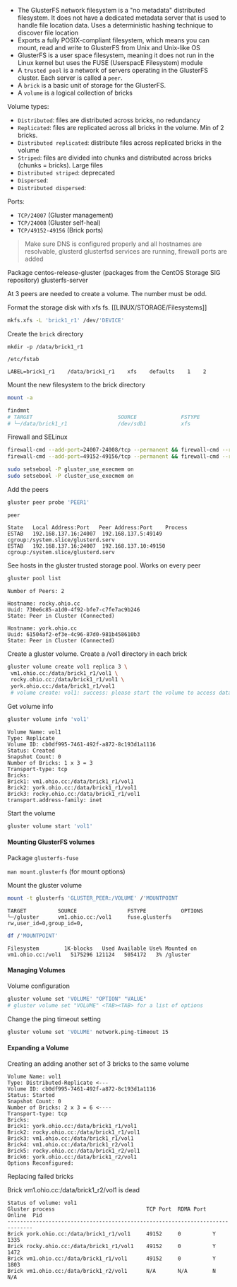 
* The GlusterFS network filesystem is a "no metadata" distributed filesystem. It does not have a dedicated metadata server that is used to handle file location data. Uses a deterministic hashing technique to discover file location
* Exports a fully POSIX-compliant filesystem, which means you can mount, read and write to GlusterFS from Unix and Unix-like OS
* GlusterFS is a user space filesystem, meaning it does not run in the Linux kernel but uses the FUSE (UserspacE Filesystem) module
* A `trusted pool` is a network of servers operating in the GlusterFS cluster. Each server is called a `peer`.
* A `brick` is a basic unit of storage for the GlusterFS. 
* A `volume` is a logical collection of bricks

Volume types:

* `Distributed`: files are distributed across bricks, no redundancy
* `Replicated`: files are replicated across all bricks in the volume. Min of 2 bricks. 
* `Distributed replicated`: distribute files across replicated bricks in the volume
* `Striped`: files are divided into chunks and distributed across bricks (chunks = bricks). Large files
* `Distributed striped`: deprecated
* `Dispersed`:
* `Distributed dispersed`:

Ports:
- `TCP/24007` (Gluster management)
- `TCP/24008` (Gluster self-heal)
- `TCP/49152-49156` (Brick ports)

> Make sure DNS is configured properly and all hostnames are resolvable, glusterd glusterfsd services are running, firewall ports are added

Package
centos-release-gluster (packages from the CentOS Storage SIG repository)
glusterfs-server

At 3 peers are needed to create a volume. The number must be odd.

Format the storage disk with xfs fs. 
[[LINUX/STORAGE/Filesystems]] 

```bash
mkfs.xfs -L 'brick1_r1' /dev/'DEVICE'
```

Create the `brick` directory

```
mkdir -p /data/brick1_r1 
```

`/etc/fstab`
``` 
LABEL=brick1_r1    /data/brick1_r1    xfs    defaults    1    2
```

Mount the new filesystem to the brick directory

``` bash
mount -a
```

``` bash
findmnt
# TARGET                           SOURCE              FSTYPE
# └─/data/brick1_r1                /dev/sdb1           xfs
```

Firewall and SELinux

``` bash
firewall-cmd --add-port=24007-24008/tcp --permanent && firewall-cmd --reload
firewall-cmd --add-port=49152-49156/tcp --permanent && firewall-cmd --reload
```

``` bash
sudo setsebool -P gluster_use_execmem on
sudo setsebool -P cluster_use_execmem on
```

Add the peers

``` bash
gluster peer probe 'PEER1'
```

`peer`
```
State   Local Address:Port   Peer Address:Port    Process
ESTAB   192.168.137.16:24007  192.168.137.5:49149  cgroup:/system.slice/glusterd.serv
ESTAB   192.168.137.16:24007  192.168.137.10:49150 cgroup:/system.slice/glusterd.serv
```

See hosts in the gluster trusted storage pool. Works on every peer

``` bash
gluster pool list
```

```
Number of Peers: 2

Hostname: rocky.ohio.cc
Uuid: 730e6c85-a1d0-4f92-bfe7-c7fe7ac9b246
State: Peer in Cluster (Connected)

Hostname: york.ohio.cc
Uuid: 61504af2-ef3e-4c96-87d0-981b458610b3
State: Peer in Cluster (Connected)
```

Create a gluster volume. Create a /vol1 directory in each brick

``` bash
gluster volume create vol1 replica 3 \
 vm1.ohio.cc:/data/brick1_r1/vol1 \
 rocky.ohio.cc:/data/brick1_r1/vol1 \
 york.ohio.cc:/data/brick1_r1/vol1
 # volume create: vol1: success: please start the volume to access data
```

Get volume info 

``` bash
gluster volume info 'vol1'
```

```
Volume Name: vol1
Type: Replicate
Volume ID: cb0df995-7461-492f-a872-8c193d1a1116
Status: Created
Snapshot Count: 0
Number of Bricks: 1 x 3 = 3
Transport-type: tcp
Bricks:
Brick1: vm1.ohio.cc:/data/brick1_r1/vol1
Brick2: york.ohio.cc:/data/brick1_r1/vol1
Brick3: rocky.ohio.cc:/data/brick1_r1/vol1
transport.address-family: inet
```

Start the volume

``` bash
gluster volume start 'vol1'
```

#### Mounting GlusterFS volumes

Package
`glusterfs-fuse`

`man mount.glusterfs` (for mount options)

Mount the gluster volume 

``` bash
mount -t glusterfs 'GLUSTER_PEER:/VOLUME' /'MOUNTPOINT
```

```
TARGET          SOURCE                FSTYPE           OPTIONS  
└─/gluster      vm1.ohio.cc:/vol1     fuse.glusterfs   rw,user_id=0,group_id=0,
```

``` bash
df /'MOUNTPOINT'
```

```
Filesystem        1K-blocks   Used Available Use% Mounted on
vm1.ohio.cc:/vol1   5175296 121124   5054172   3% /gluster
```

#### Managing Volumes

Volume configuration

``` bash
gluster volume set 'VOLUME' "OPTION" "VALUE"
# gluster volume set "VOLUME" <TAB><TAB> for a list of options
```

Change the ping timeout setting

``` bash
gluster volume set 'VOLUME' network.ping-timeout 15
```

#### Expanding a Volume

Creating an adding another set of 3 bricks to the same volume

```
Volume Name: vol1
Type: Distributed-Replicate <---
Volume ID: cb0df995-7461-492f-a872-8c193d1a1116
Status: Started
Snapshot Count: 0
Number of Bricks: 2 x 3 = 6 <----
Transport-type: tcp
Bricks:
Brick1: york.ohio.cc:/data/brick1_r1/vol1
Brick2: rocky.ohio.cc:/data/brick1_r1/vol1
Brick3: vm1.ohio.cc:/data/brick1_r1/vol1
Brick4: vm1.ohio.cc:/data/brick1_r2/vol1
Brick5: rocky.ohio.cc:/data/brick1_r2/vol1
Brick6: york.ohio.cc:/data/brick1_r2/vol1
Options Reconfigured:
```

Replacing failed bricks

Brick vm1.ohio.cc:/data/brick1_r2/vol1 is dead

```
Status of volume: vol1
Gluster process                             TCP Port  RDMA Port  Online  Pid
------------------------------------------------------------------------------
Brick york.ohio.cc:/data/brick1_r1/vol1     49152     0          Y       1335
Brick rocky.ohio.cc:/data/brick1_r1/vol1    49152     0          Y       1472
Brick vm1.ohio.cc:/data/brick1_r1/vol1      49152     0          Y       1803
Brick vm1.ohio.cc:/data/brick1_r2/vol1      N/A       N/A        N       N/A
```

